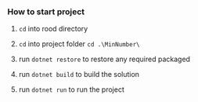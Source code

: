 ### How to start project 

1. `cd` into rood directory 

2. `cd` into project folder `cd .\MinNumber\`

3. run `dotnet restore` to restore any required packaged 

4. run `dotnet build` to build the solution 

5. run `dotnet run` to run the project 
